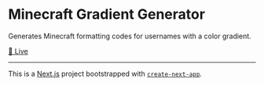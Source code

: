 # Minecraft Gradient Generator

Generates Minecraft formatting codes for usernames with a color gradient.

[🔗 Live](https://colors.ezm.ac/)

---

This is a [Next.js](https://nextjs.org/) project bootstrapped with [`create-next-app`](https://github.com/vercel/next.js/tree/canary/packages/create-next-app).

